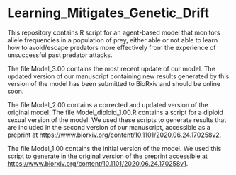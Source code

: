 # Learning_Mitigates_Genetic_Drift
This repository contains R script for an agent-based model that monitors allele frequencies in a population of prey, either able or not able to learn how to avoid/escape predators more effectively from the experience of unsuccessful past predator attacks. 

The file Model_3.00 contains the most recent update of our model. The updated version of our manuscript containing new results generated by this version of the model has been submitted to BioRxiv and should be online soon. 

The file Model_2.00 contains a corrected and updated version of the original model. 
The file Model_diploid_1.00.R contains a script for a diploid sexual version of the model. 
We used these scripts to generate results that are included in the second version of our manuscript, accessible as a preprint at https://www.biorxiv.org/content/10.1101/2020.06.24.170258v2.

The file Model_1.00 contains the initial version of the model. We used this script to generate in the original version of the preprint accessible at https://www.biorxiv.org/content/10.1101/2020.06.24.170258v1.
